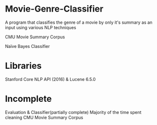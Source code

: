 # Movie-Genre-Classifier
A program that classifies the genre of a movie by only it's summary as an input using various NLP techniques

CMU Movie Summary Corpus

Naïve Bayes Classifier

# Libraries

  Stanford Core NLP API (2016) & 
  Lucene 6.5.0
  
  
  
# Incomplete
  
  Evaluation & 
  Classifier(partially complete)
  Majority of the time spent cleaning CMU Movie Summary Corpus
